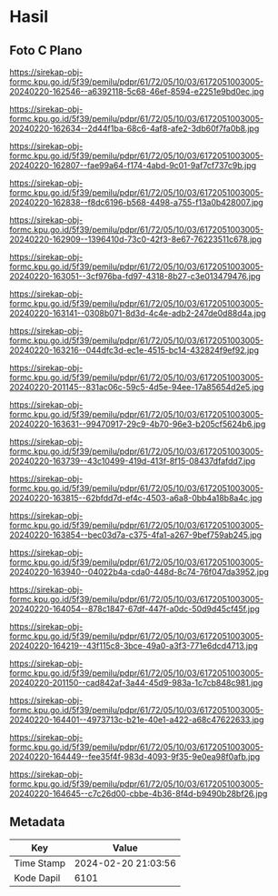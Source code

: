 # Hasil

## Foto C Plano

https://sirekap-obj-formc.kpu.go.id/5f39/pemilu/pdpr/61/72/05/10/03/6172051003005-20240220-162546--a6392118-5c68-46ef-8594-e2251e9bd0ec.jpg

https://sirekap-obj-formc.kpu.go.id/5f39/pemilu/pdpr/61/72/05/10/03/6172051003005-20240220-162634--2d44f1ba-68c6-4af8-afe2-3db60f7fa0b8.jpg

https://sirekap-obj-formc.kpu.go.id/5f39/pemilu/pdpr/61/72/05/10/03/6172051003005-20240220-162807--fae99a64-f174-4abd-9c01-9af7cf737c9b.jpg

https://sirekap-obj-formc.kpu.go.id/5f39/pemilu/pdpr/61/72/05/10/03/6172051003005-20240220-162838--f8dc6196-b568-4498-a755-f13a0b428007.jpg

https://sirekap-obj-formc.kpu.go.id/5f39/pemilu/pdpr/61/72/05/10/03/6172051003005-20240220-162909--1396410d-73c0-42f3-8e67-76223511c678.jpg

https://sirekap-obj-formc.kpu.go.id/5f39/pemilu/pdpr/61/72/05/10/03/6172051003005-20240220-163051--3cf976ba-fd97-4318-8b27-c3e013479476.jpg

https://sirekap-obj-formc.kpu.go.id/5f39/pemilu/pdpr/61/72/05/10/03/6172051003005-20240220-163141--0308b071-8d3d-4c4e-adb2-247de0d88d4a.jpg

https://sirekap-obj-formc.kpu.go.id/5f39/pemilu/pdpr/61/72/05/10/03/6172051003005-20240220-163216--044dfc3d-ec1e-4515-bc14-432824f9ef92.jpg

https://sirekap-obj-formc.kpu.go.id/5f39/pemilu/pdpr/61/72/05/10/03/6172051003005-20240220-201145--831ac06c-59c5-4d5e-94ee-17a85654d2e5.jpg

https://sirekap-obj-formc.kpu.go.id/5f39/pemilu/pdpr/61/72/05/10/03/6172051003005-20240220-163631--99470917-29c9-4b70-96e3-b205cf5624b6.jpg

https://sirekap-obj-formc.kpu.go.id/5f39/pemilu/pdpr/61/72/05/10/03/6172051003005-20240220-163739--43c10499-419d-413f-8f15-08437dfafdd7.jpg

https://sirekap-obj-formc.kpu.go.id/5f39/pemilu/pdpr/61/72/05/10/03/6172051003005-20240220-163815--62bfdd7d-ef4c-4503-a6a8-0bb4a18b8a4c.jpg

https://sirekap-obj-formc.kpu.go.id/5f39/pemilu/pdpr/61/72/05/10/03/6172051003005-20240220-163854--bec03d7a-c375-4fa1-a267-9bef759ab245.jpg

https://sirekap-obj-formc.kpu.go.id/5f39/pemilu/pdpr/61/72/05/10/03/6172051003005-20240220-163940--04022b4a-cda0-448d-8c74-76f047da3952.jpg

https://sirekap-obj-formc.kpu.go.id/5f39/pemilu/pdpr/61/72/05/10/03/6172051003005-20240220-164054--878c1847-67df-447f-a0dc-50d9d45cf45f.jpg

https://sirekap-obj-formc.kpu.go.id/5f39/pemilu/pdpr/61/72/05/10/03/6172051003005-20240220-164219--43f115c8-3bce-49a0-a3f3-771e6dcd4713.jpg

https://sirekap-obj-formc.kpu.go.id/5f39/pemilu/pdpr/61/72/05/10/03/6172051003005-20240220-201150--cad842af-3a44-45d9-983a-1c7cb848c981.jpg

https://sirekap-obj-formc.kpu.go.id/5f39/pemilu/pdpr/61/72/05/10/03/6172051003005-20240220-164401--4973713c-b21e-40e1-a422-a68c47622633.jpg

https://sirekap-obj-formc.kpu.go.id/5f39/pemilu/pdpr/61/72/05/10/03/6172051003005-20240220-164449--fee35f4f-983d-4093-9f35-9e0ea98f0afb.jpg

https://sirekap-obj-formc.kpu.go.id/5f39/pemilu/pdpr/61/72/05/10/03/6172051003005-20240220-164645--c7c26d00-cbbe-4b36-8f4d-b9490b28bf26.jpg


## Metadata

| Key        | Value               |
| ---------- | ------------------- |
| Time Stamp | 2024-02-20 21:03:56 |
| Kode Dapil | 6101                |



